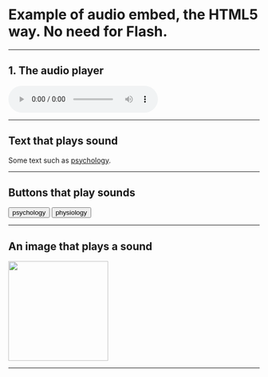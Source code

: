 <h1>Example of audio embed, the HTML5 way. No need for Flash.</h1> 
<hr>

<h2>1. The audio player</h2> 

<audio controls> 
<source src="assets/audio/FullExtract.ogg" type="audio/ogg"> 
<source src="assets/audio/FullExtract.mp3" type="audio/mpeg">
Your browser does not support the audio tag.
</audio>


<hr>
<h2>Text that plays sound</h2>
<p>Some text such as <a href="#" onClick="playSound('audio1');event.preventDefault();">psychology</a>.</p>

<hr>
<h2>Buttons that play sounds</h2>

<script> 

function playSound(soundobj) { 
let thissound=document.getElementById(soundobj); 
thissound.play();
}

</script>

<audio id="audio1"> 
<source src="assets/audio/psych.ogg" type="audio/ogg">
<source src="assets/audio/psych.mp3" type="audio/mpeg"> 
</audio> 

<audio id="audio2">
<source src="assets/audio/physiology.ogg" type="audio/ogg">
<source src="assets/audio/physiology.mp3" type="audio/mpeg"> 
</audio> 

<audio id="audio3"> 
<source src="assets/audio/rhino.ogg" type="audio/ogg"> 
<source src="assets/audio/rhino.mp3" type="audio/mpeg"> 
</audio>


<form> 
<input id="submit" type="button" value="psychology" onClick="playSound('audio1')"> 
<input id="submit" type="button" value="physiology" onClick="playSound('audio2')"> 
</form>

<hr>
<h2>An image that plays a sound</h2>
<a id="image" onClick="playSound('audio3')"><img
src="http://upload.wikimedia.org/wikipedia/commons/thumb/b/b3/Ostafrikanisches_Spitzmaulnashorn.JPG/320px-Ostafrikanisches_Spitzmaulnashorn.
JPG" width="200" /></a> 

<hr>
